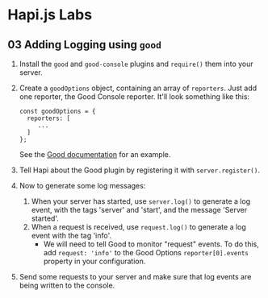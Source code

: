 # Hapi.js Labs

## 03 Adding Logging using `good`

1. Install the `good` and `good-console` plugins and `require()` them into your server.
1. Create a `goodOptions` object, containing an array of `reporters`.
   Just add one reporter, the Good Console reporter.
   It'll look something like this:
   
   ```
   const goodOptions = {
     reporters: [
        ...
     ]
   };
   ```
   See the [Good documentation](https://github.com/hapijs/good) for an example. 
1. Tell Hapi about the Good plugin by registering it with `server.register()`.
1. Now to generate some log messages:
    1. When your server has started,
       use `server.log()` to generate a log event,
       with the tags 'server' and 'start', and the message 'Server started'.
    1. When a request is received,
       use `request.log()` to generate a log event
       with the tag 'info'.
        - We will need to tell Good to monitor "request" events.
          To do this, add `request: 'info'` to the Good Options `reporter[0].events` property
          in your configuration.
1. Send some requests to your server and make sure that log events are being written to the console.

